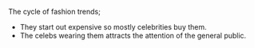 The cycle of fashion trends; 
 - They start out expensive so mostly celebrities buy them.
 - The celebs wearing them attracts the attention of the general public.
